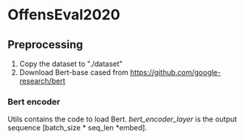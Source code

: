 # OffensEval2020

## Preprocessing
1. Copy the dataset to "./dataset"
2. Download Bert-base cased from https://github.com/google-research/bert


### Bert encoder
Utils contains the code to load Bert. *bert_encoder_layer* is the output sequence \[batch_size \* seq_len \*embed\].
